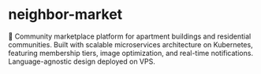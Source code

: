 # neighbor-market
🏢 Community marketplace platform for apartment buildings and residential communities. Built with scalable microservices architecture on Kubernetes, featuring membership tiers, image optimization, and real-time notifications. Language-agnostic design deployed on VPS.
